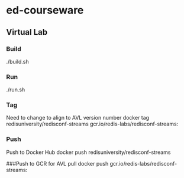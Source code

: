 # ed-courseware

## Virtual Lab

### Build
./build.sh

### Run
./run.sh

### Tag
Need to change <version> to align to AVL version number
docker tag redisuniversity/redisconf-streams gcr.io/redis-labs/redisconf-streams:<version>

### Push
Push to Docker Hub
docker push redisuniversity/redisconf-streams

###Push to GCR for AVL pull
docker push gcr.io/redis-labs/redisconf-streams:<version>

